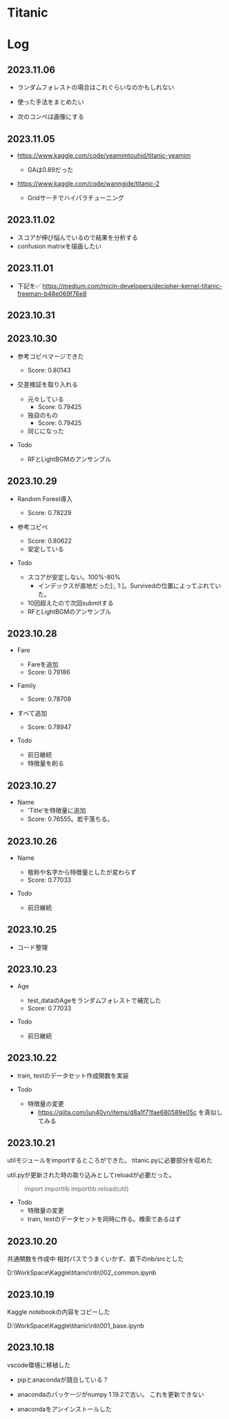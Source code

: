 # Titanic

# Log

## 2023.11.06

* ランダムフォレストの場合はこれぐらいなのかもしれない
* 使った手法をまとめたい

* 次のコンペは画像にする


## 2023.11.05

* https://www.kaggle.com/code/yeamimtouhid/titanic-yeamim
    * GAは0.89だった

* https://www.kaggle.com/code/wanngide/titanic-2
    * Gridサーチでハイパラチューニング

## 2023.11.02

* スコアが伸び悩んでいるので結果を分析する
* confusion matrixを描画したい

## 2023.11.01

* 下記を✅
    https://medium.com/micin-developers/decipher-kernel-titanic-freeman-b48e069f76e8


## 2023.10.31


## 2023.10.30

* 参考コピペマージできた
    * Score: 0.80143

* 交差検証を取り入れる
    * 元々している
        * Score: 0.79425
    * 独自のもの
        * Score: 0.79425
    * 同じになった

* Todo
    * RFとLightBGMのアンサンブル

## 2023.10.29

* Random Forest導入
    * Score: 0.78229

* 参考コピペ
    * Score: 0.80622
    * 安定している

* Todo
    * スコアが安定しない。100%-80%
        * インデックスが直地だった[:, 1:]。Survivedの位置によってぶれていた。
    * 10回超えたので次回submitする
    * RFとLightBGMのアンサンブル
    

## 2023.10.28

* Fare
    * Fareを追加
    * Score: 0.79186

* Family
    * Score: 0.78708

* すべて追加
    * Score: 0.78947

* Todo
    * 前日継続
    * 特徴量を削る    

## 2023.10.27

* Name
    * 'Title'を特徴量に追加
    * Score: 0.76555。若干落ちる。

## 2023.10.26

* Name
    * 敬称や名字から特徴量としたが変わらず
    * Score: 0.77033

* Todo
    * 前日継続

## 2023.10.25

* コード整理

## 2023.10.23

* Age
    * test_dataのAgeをランダムフォレストで補完した
    * Score: 0.77033

* Todo
    * 前日継続

## 2023.10.22

* train, testのデータセット作成関数を実装

* Todo
    * 特徴量の変更
        * https://qiita.com/jun40vn/items/d8a1f71fae680589e05c を真似してみる



## 2023.10.21

utilモジュールをimportするところができた。
titanic.pyに必要部分を収めた

util.pyが更新された時の取り込みとしてreloadが必要だった。
>import importlib
>importlib.reload(util)

* Todo
    * 特徴量の変更
    * train, testのデータセットを同時に作る。検索であるはず


## 2023.10.20

共通関数を作成中
相対パスでうまくいかず、直下のnb/srcとした

D:\WorkSpace\Kaggle\titanic\nb\002_common.ipynb

## 2023.10.19

Kaggle notebookの内容をコピーした

D:\WorkSpace\Kaggle\titanic\nb\001_base.ipynb

## 2023.10.18

vscode環境に移植した

* pipとanacondaが競合している？
* anacondaのパッケージがnumpy 1.19.2で古い。
これを更新できない

* anacondaをアンインストールした



